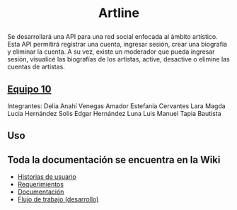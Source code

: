 # <p align="center">Artline</p>
Se desarrollará una API para una red social enfocada al ámbito artístico. Esta API permitirá registrar una cuenta, ingresar sesión, crear una biografía y eliminar la cuenta. A su vez, existe un moderador que pueda ingresar sesión, visualicé las biografías de los artistas, active, desactive o elimine las cuentas de artistas.

## [Equipo 10](https://github.com/14030598/bedu-team10-arte/wiki/Home)
Integrantes:
Delia Anahí Venegas Amador
Estefanía Cervantes Lara
Magda Lucia Hernández Solis 
Edgar Hernández Luna
Luis Manuel Tapia Bautista

## Uso

## Toda la documentación se encuentra en la Wiki

- [Historias de usuario](https://github.com/14030598/bedu-team10-arte/wiki/Historias-de-usuario)
- [Requerimientos](https://github.com/14030598/bedu-team10-arte/wiki/Requerimientos)
- [Documentación](https://www.behance.net/gallery/126576155/Case-study-Artline?)
- [Flujo de trabajo (desarrollo)](https://github.com/14030598/bedu-team10-arte/wiki/Flujo-de-trabajo)
